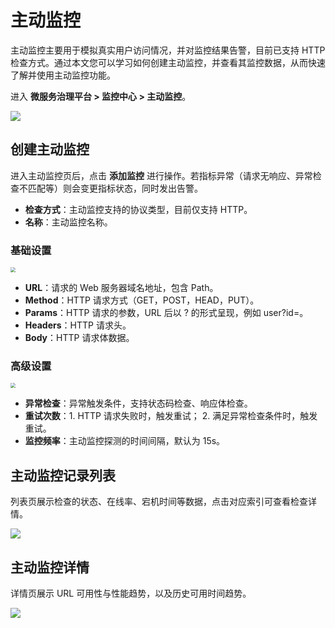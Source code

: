 # 主动监控

主动监控主要用于模拟真实用户访问情况，并对监控结果告警，目前已支持 HTTP 检查方式。通过本文您可以学习如何创建主动监控，并查看其监控数据，从而快速了解并使用主动监控功能。

进入 **微服务治理平台 > 监控中心 > 主动监控**。

![](http://terminus-paas.oss-cn-hangzhou.aliyuncs.com/paas-doc/2022/01/29/ee921d5b-a2d9-4f05-8862-0ea643cf12aa.png)

## 创建主动监控

进入主动监控页后，点击 **添加监控** 进行操作。若指标异常（请求无响应、异常检查不匹配等）则会变更指标状态，同时发出告警。

* **检查方式**：主动监控支持的协议类型，目前仅支持 HTTP。
* **名称**：主动监控名称。

### 基础设置
<img src="http://terminus-paas.oss-cn-hangzhou.aliyuncs.com/paas-doc/2022/01/29/08b3ff17-831c-4c89-a96e-e4109b147eb7.png" style="zoom:50%;" />

* **URL**：请求的 Web 服务器域名地址，包含 Path。
* **Method**：HTTP 请求方式（GET，POST，HEAD，PUT）。
* **Params**：HTTP 请求的参数，URL 后以 ? 的形式呈现，例如 user?id=。
* **Headers**：HTTP 请求头。
* **Body**：HTTP 请求体数据。

### 高级设置
<img src="http://terminus-paas.oss-cn-hangzhou.aliyuncs.com/paas-doc/2022/01/29/1ac1454f-f04b-4901-a492-5a3707936a51.png" style="zoom:50%;" />

* **异常检查**：异常触发条件，支持状态码检查、响应体检查。
* **重试次数**：1. HTTP 请求失败时，触发重试； 2. 满足异常检查条件时，触发重试。
* **监控频率**：主动监控探测的时间间隔，默认为 15s。

## 主动监控记录列表
列表页展示检查的状态、在线率、宕机时间等数据，点击对应索引可查看检查详情。

![](http://terminus-paas.oss-cn-hangzhou.aliyuncs.com/paas-doc/2022/01/29/ee921d5b-a2d9-4f05-8862-0ea643cf12aa.png)

## 主动监控详情
详情页展示 URL 可用性与性能趋势，以及历史可用时间趋势。

![](http://terminus-paas.oss-cn-hangzhou.aliyuncs.com/paas-doc/2022/01/29/1423fafd-ad18-40b8-86e8-f46afdaeb967.png)
